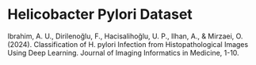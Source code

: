 # Helicobacter Pylori Dataset

Ibrahim, A. U., Dirilenoğlu, F., Hacisalihoğlu, U. P., Ilhan, A., & Mirzaei, O. (2024). Classification of H. pylori Infection from Histopathological Images Using Deep Learning. Journal of Imaging Informatics in Medicine, 1-10.
